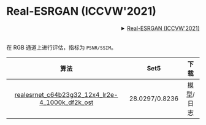 # Real-ESRGAN (ICCVW'2021)

<!-- [ALGORITHM] -->

<details>
<summary align="right"><a href="https://arxiv.org/abs/2107.10833">Real-ESRGAN (ICCVW'2021)</a></summary>

```bibtex
@inproceedings{wang2021real,
  title={Real-ESRGAN: Training Real-World Blind Super-Resolution with Pure Synthetic data},
  author={Wang, Xintao and Xie, Liangbin and Dong, Chao and Shan, Ying},
  booktitle={Proceedings of the IEEE/CVF International Conference on Computer Vision Workshop (ICCVW)},
  pages={1905--1914},
  year={2021}
}
```

</details>

<br/>

在 RGB 通道上进行评估，指标为 `PSNR/SSIM`。

|                                                                 算法                                                                 |      Set5      |                                                                       下载                                                                        |
| :----------------------------------------------------------------------------------------------------------------------------------: | :------------: | :-----------------------------------------------------------------------------------------------------------------------------------------------: |
| [realesrnet_c64b23g32_12x4_lr2e-4_1000k_df2k_ost](/configs/restorers/real_esrgan/realesrnet_c64b23g32_12x4_lr2e-4_1000k_df2k_ost.py) | 28.0297/0.8236 | [模型](https://download.openmmlab.com/mmediting/restorers/real_esrgan/realesrnet_c64b23g32_12x4_lr2e-4_1000k_df2k_ost_20210816-4ae3b5a4.pth)/日志 |
